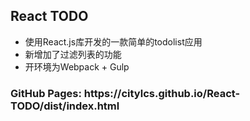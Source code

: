 <h2>React TODO</h2>
<ul>
    <li>使用React.js库开发的一款简单的todolist应用</li>
    <li>新增加了过滤列表的功能</li>
    <li>开环境为Webpack + Gulp</li>
</ul>
<h3>GitHub Pages: https://citylcs.github.io/React-TODO/dist/index.html</h3>